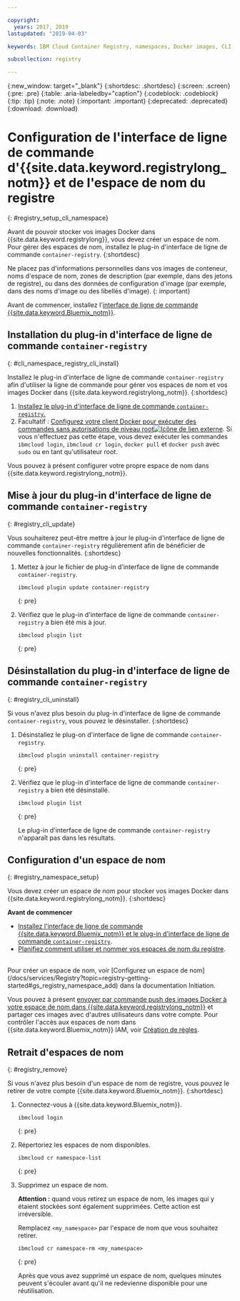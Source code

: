```yaml
---

copyright:
  years: 2017, 2019
lastupdated: "2019-04-03"

keywords: IBM Cloud Container Registry, namespaces, Docker images, CLI, commands, installing, registry CLI, removing namespaces, 

subcollection: registry

---
```


{:new_window: target="_blank"}
{:shortdesc: .shortdesc}
{:screen: .screen}
{:pre: .pre}
{:table: .aria-labeledby="caption"}
{:codeblock: .codeblock}
{:tip: .tip}
{:note: .note}
{:important: .important}
{:deprecated: .deprecated}
{:download: .download}

# Configuration de l'interface de ligne de commande d'{{site.data.keyword.registrylong_notm}} et de l'espace de nom du registre
{: #registry_setup_cli_namespace}

Avant de pouvoir stocker vos images Docker dans {{site.data.keyword.registrylong}}, vous devez créer un espace de nom. Pour gérer des espaces de nom, installez le plug-in d'interface de ligne de commande `container-registry`.
{:shortdesc}

Ne placez pas d'informations personnelles dans vos images de conteneur, noms d'espace de nom, zones de description (par exemple, dans des jetons de registre), ou dans des données de configuration d'image (par exemple, dans des noms d'image ou des libellés d'image).
{: important}

Avant de commencer, installez l'[interface de ligne de commande {{site.data.keyword.Bluemix_notm}}](/docs/cli?topic=cloud-cli-ibmcloud-cli#ibmcloud-cli).

## Installation du plug-in d'interface de ligne de commande `container-registry`
{: #cli_namespace_registry_cli_install}

Installez le plug-in d'interface de ligne de commande `container-registry` afin d'utiliser la ligne de commande pour gérer vos espaces de nom et vos images Docker dans {{site.data.keyword.registrylong_notm}}.
{:shortdesc}

1. [Installez le plug-in d'interface de ligne de commande `container-registry`.](/docs/services/Registry?topic=registry-getting-started#gs_registry_cli_install)
2. Facultatif : [Configurez votre client Docker pour exécuter des commandes sans autorisations de niveau root![Icône de lien externe](../../icons/launch-glyph.svg "Icône de lien externe")](https://docs.docker.com/install/linux/linux-postinstall/). Si vous n'effectuez pas cette étape, vous devez exécuter les commandes `ibmcloud login`, `ibmcloud cr login`, `docker pull` et `docker push` avec `sudo` ou en tant qu'utilisateur root.

Vous pouvez à présent configurer votre propre espace de nom dans {{site.data.keyword.registrylong_notm}}.

## Mise à jour du plug-in d'interface de ligne de commande `container-registry`
{: #registry_cli_update}

Vous souhaiterez peut-être mettre à jour le plug-in d'interface de ligne de commande `container-registry` régulièrement afin de bénéficier de nouvelles fonctionnalités.
{:shortdesc}

1. Mettez à jour le fichier de plug-in d'interface de ligne de commande `container-registry`.

    ```
    ibmcloud plugin update container-registry
    ```
    {: pre}

2. Vérifiez que le plug-in d'interface de ligne de commande `container-registry` a bien été mis à jour.

    ```
    ibmcloud plugin list
    ```
     {: pre}

## Désinstallation du plug-in d'interface de ligne de commande `container-registry`
{: #registry_cli_uninstall}

Si vous n'avez plus besoin du plug-in d'interface de ligne de commande `container-registry`, vous pouvez le désinstaller.
{:shortdesc}

1. Désinstallez le plug-on d'interface de ligne de commande `container-registry`.

    ```
    ibmcloud plugin uninstall container-registry
    ```
    {: pre}

2. Vérifiez que le plug-in d'interface de ligne de commande `container-registry` a bien été désinstallé.

    ```
    ibmcloud plugin list
    ```
    {: pre}

    Le plug-in d'interface de ligne de commande `container-registry` n'apparaît pas dans les résultats.

## Configuration d'un espace de nom
{: #registry_namespace_setup}

Vous devez créer un espace de nom pour stocker vos images Docker dans {{site.data.keyword.registrylong_notm}}.
{:shortdesc}

**Avant de commencer**

- [Installez l'interface de ligne de commande {{site.data.keyword.Bluemix_notm}} et le plug-in d'interface de ligne de commande `container-registry`](/docs/services/Registry?topic=registry-getting-started#gs_registry_cli_install).
- [Planifiez comment utiliser et nommer vos espaces de nom du registre](/docs/services/Registry?topic=registry-registry_overview#registry_namespaces).

<br>
Pour créer un espace de nom, voir [Configurez un espace de nom](/docs/services/Registry?topic=registry-getting-started#gs_registry_namespace_add) dans la documentation Initiation.

Vous pouvez à présent [envoyer par commande push des images Docker à votre espace de nom dans {{site.data.keyword.registrylong_notm}}](/docs/services/Registry?topic=registry-registry_images_#registry_images_pushing_namespace) et partager ces images avec d'autres utilisateurs dans votre compte. Pour contrôler l'accès aux espaces de nom dans {{site.data.keyword.Bluemix_notm}} IAM, voir [Création de règles](/docs/services/Registry?topic=registry-user#create).

## Retrait d'espaces de nom
{: #registry_remove}

Si vous n'avez plus besoin d'un espace de nom de registre, vous pouvez le retirer de votre compte {{site.data.keyword.Bluemix_notm}}.
{:shortdesc}

1. Connectez-vous à {{site.data.keyword.Bluemix_notm}}.

    ```
    ibmcloud login
    ```
    {: pre}

2. Répertoriez les espaces de nom disponibles.

    ```
    ibmcloud cr namespace-list
    ```
    {: pre}

3. Supprimez un espace de nom.

    **Attention :** quand vous retirez un espace de nom, les images qui y étaient stockées sont également supprimées. Cette action est irréversible.

    Remplacez `<my_namespace>` par l'espace de nom que vous souhaitez retirer.

    ```
    ibmcloud cr namespace-rm <my_namespace>
    ```
    {: pre}

    Après que vous avez supprimé un espace de nom, quelques minutes peuvent s'écouler avant qu'il ne redevienne disponible pour une réutilisation.
